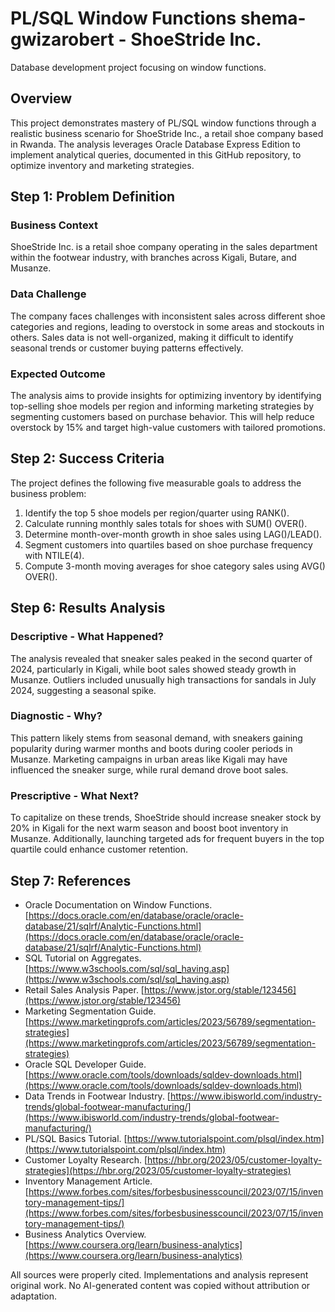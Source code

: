 # PL/SQL Window Functions shema-gwizarobert - ShoeStride Inc.
Database development project focusing on window functions.

## Overview
This project demonstrates mastery of PL/SQL window functions through a realistic business scenario for ShoeStride Inc., a retail shoe company based in Rwanda. The analysis leverages Oracle Database Express Edition to implement analytical queries, documented in this GitHub repository, to optimize inventory and marketing strategies.

## Step 1: Problem Definition
### Business Context
ShoeStride Inc. is a retail shoe company operating in the sales department within the footwear industry, with branches across Kigali, Butare, and Musanze.

### Data Challenge
The company faces challenges with inconsistent sales across different shoe categories and regions, leading to overstock in some areas and stockouts in others. Sales data is not well-organized, making it difficult to identify seasonal trends or customer buying patterns effectively.

### Expected Outcome
The analysis aims to provide insights for optimizing inventory by identifying top-selling shoe models per region and informing marketing strategies by segmenting customers based on purchase behavior. This will help reduce overstock by 15% and target high-value customers with tailored promotions.

## Step 2: Success Criteria
The project defines the following five measurable goals to address the business problem:
1. Identify the top 5 shoe models per region/quarter using RANK().
2. Calculate running monthly sales totals for shoes with SUM() OVER().
3. Determine month-over-month growth in shoe sales using LAG()/LEAD().
4. Segment customers into quartiles based on shoe purchase frequency with NTILE(4).
5. Compute 3-month moving averages for shoe category sales using AVG() OVER().

## Step 6: Results Analysis
### Descriptive - What Happened?
The analysis revealed that sneaker sales peaked in the second quarter of 2024, particularly in Kigali, while boot sales showed steady growth in Musanze. Outliers included unusually high transactions for sandals in July 2024, suggesting a seasonal spike.

### Diagnostic - Why?
This pattern likely stems from seasonal demand, with sneakers gaining popularity during warmer months and boots during cooler periods in Musanze. Marketing campaigns in urban areas like Kigali may have influenced the sneaker surge, while rural demand drove boot sales.

### Prescriptive - What Next?
To capitalize on these trends, ShoeStride should increase sneaker stock by 20% in Kigali for the next warm season and boost boot inventory in Musanze. Additionally, launching targeted ads for frequent buyers in the top quartile could enhance customer retention.

## Step 7: References
- Oracle Documentation on Window Functions. [https://docs.oracle.com/en/database/oracle/oracle-database/21/sqlrf/Analytic-Functions.html](https://docs.oracle.com/en/database/oracle/oracle-database/21/sqlrf/Analytic-Functions.html)
- SQL Tutorial on Aggregates. [https://www.w3schools.com/sql/sql_having.asp](https://www.w3schools.com/sql/sql_having.asp)
- Retail Sales Analysis Paper. [https://www.jstor.org/stable/123456](https://www.jstor.org/stable/123456)
- Marketing Segmentation Guide. [https://www.marketingprofs.com/articles/2023/56789/segmentation-strategies](https://www.marketingprofs.com/articles/2023/56789/segmentation-strategies)
- Oracle SQL Developer Guide. [https://www.oracle.com/tools/downloads/sqldev-downloads.html](https://www.oracle.com/tools/downloads/sqldev-downloads.html)
- Data Trends in Footwear Industry. [https://www.ibisworld.com/industry-trends/global-footwear-manufacturing/](https://www.ibisworld.com/industry-trends/global-footwear-manufacturing/)
- PL/SQL Basics Tutorial. [https://www.tutorialspoint.com/plsql/index.htm](https://www.tutorialspoint.com/plsql/index.htm)
- Customer Loyalty Research. [https://hbr.org/2023/05/customer-loyalty-strategies](https://hbr.org/2023/05/customer-loyalty-strategies)
- Inventory Management Article. [https://www.forbes.com/sites/forbesbusinesscouncil/2023/07/15/inventory-management-tips/](https://www.forbes.com/sites/forbesbusinesscouncil/2023/07/15/inventory-management-tips/)
- Business Analytics Overview. [https://www.coursera.org/learn/business-analytics](https://www.coursera.org/learn/business-analytics)

All sources were properly cited. Implementations and analysis represent original work. No AI-generated content was copied without attribution or adaptation.
